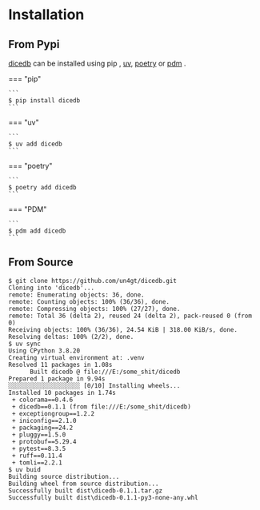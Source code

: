 # Installation


## From Pypi

[dicedb](https://pypi.org/project/dicedb/) can be installed using pip , [uv](https://github.com/astral-sh/uv), 
[poetry](https://python-poetry.org/) or [pdm](https://pdm-project.org/) .

=== "pip"

    ```
    $ pip install dicedb
    ```

=== "uv"

    ```
    $ uv add dicedb
    ```

=== "poetry"

    ```
    $ poetry add dicedb
    ```

=== "PDM"

    ```
    $ pdm add dicedb
    ```


## From Source

<!-- termynal -->
```
$ git clone https://github.com/un4gt/dicedb.git
Cloning into 'dicedb'...
remote: Enumerating objects: 36, done.
remote: Counting objects: 100% (36/36), done.
remote: Compressing objects: 100% (27/27), done.
remote: Total 36 (delta 2), reused 24 (delta 2), pack-reused 0 (from 0)
Receiving objects: 100% (36/36), 24.54 KiB | 318.00 KiB/s, done.
Resolving deltas: 100% (2/2), done.
$ uv sync
Using CPython 3.8.20
Creating virtual environment at: .venv
Resolved 11 packages in 1.08s
      Built dicedb @ file:///E:/some_shit/dicedb
Prepared 1 package in 9.94s
░░░░░░░░░░░░░░░░░░░░ [0/10] Installing wheels...                                                                        
Installed 10 packages in 1.74s
 + colorama==0.4.6
 + dicedb==0.1.1 (from file:///E:/some_shit/dicedb)
 + exceptiongroup==1.2.2
 + iniconfig==2.1.0
 + packaging==24.2
 + pluggy==1.5.0
 + protobuf==5.29.4
 + pytest==8.3.5
 + ruff==0.11.4
 + tomli==2.2.1
$ uv buid
Building source distribution...
Building wheel from source distribution...
Successfully built dist\dicedb-0.1.1.tar.gz
Successfully built dist\dicedb-0.1.1-py3-none-any.whl
```